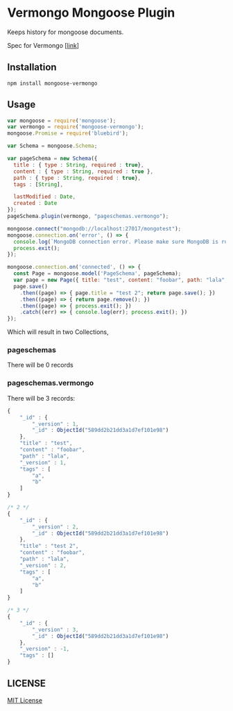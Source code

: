 # Vermongo Mongoose Plugin

Keeps history for mongoose documents.  

Spec for Vermongo [[link](https://github.com/thiloplanz/v7files/wiki/Vermongo)]

## Installation
```
npm install mongoose-vermongo
```

## Usage
```javascript  
var mongoose = require('mongoose');
var vermongo = require('mongoose-vermongo');
mongoose.Promise = require('bluebird');

var Schema = mongoose.Schema;

var pageSchema = new Schema({
  title : { type : String, required : true},
  content : { type : String, required : true },
  path : { type : String, required : true},
  tags : [String],

  lastModified : Date,
  created : Date
});
pageSchema.plugin(vermongo, "pageschemas.vermongo");

mongoose.connect("mongodb://localhost:27017/mongotest");
mongoose.connection.on('error', () => {
  console.log(`MongoDB connection error. Please make sure MongoDB is running.`);
  process.exit();
});

mongoose.connection.on('connected', () => {
  const Page = mongoose.model('PageSchema', pageSchema);
  var page = new Page({ title: "test", content: "foobar", path: "lala", tags: ["a", "b"] });
  page.save()
    .then((page) => { page.title = "test 2"; return page.save(); })
    .then((page) => { return page.remove(); })
    .then((page) => { process.exit(); })
    .catch((err) => { console.log(err); process.exit(); })
});
```

Which will result in two Collections,

### pageschemas  
There will be 0 records

### pageschemas.vermongo
There will be 3 records:  

```javascript
{
    "_id" : {
        "_version" : 1,
        "_id" : ObjectId("589dd2b21dd3a1d7ef101e98")
    },
    "title" : "test",
    "content" : "foobar",
    "path" : "lala",
    "_version" : 1,
    "tags" : [ 
        "a", 
        "b"
    ]
}

/* 2 */
{
    "_id" : {
        "_version" : 2,
        "_id" : ObjectId("589dd2b21dd3a1d7ef101e98")
    },
    "title" : "test 2",
    "content" : "foobar",
    "path" : "lala",
    "_version" : 2,
    "tags" : [ 
        "a", 
        "b"
    ]
}

/* 3 */
{
    "_id" : {
        "_version" : 3,
        "_id" : ObjectId("589dd2b21dd3a1d7ef101e98")
    },
    "_version" : -1,
    "tags" : []
}
```

## LICENSE

[MIT License](./LICENSE.md)
